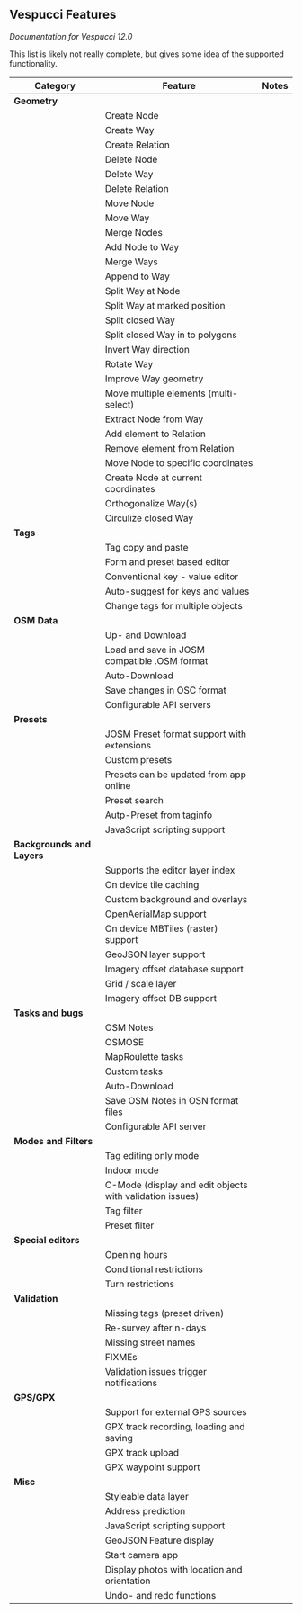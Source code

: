 ## Vespucci Features
_Documentation for Vespucci 12.0_

This list is likely not really complete, but gives some idea of the supported functionality.

Category             | Feature                     | Notes
---------------------|-----------------------------|----------------------------------------------------------------
__Geometry__ |                             |         
                     | Create Node                 |
                     | Create Way                  | 
                     | Create Relation             |
                     | Delete Node                 |
                     | Delete Way                  |
                     | Delete Relation             |
                     | Move Node                   |
                     | Move Way                    |
                     | Merge Nodes                 |
                     | Add Node to Way             |
                     | Merge Ways                  |
                     | Append to Way               |
                     | Split Way at Node           |
                     | Split Way at marked position |
                     | Split closed Way            |
                     | Split closed Way in to polygons |
                     | Invert Way direction        |
                     | Rotate Way                  |
                     | Improve Way geometry        |
                     | Move multiple elements (multi-select) |
                     | Extract Node from Way       |
                     | Add element to Relation     |
                     | Remove element from Relation |
                     | Move Node to specific coordinates |
                     | Create Node at current coordinates |
                     | Orthogonalize Way(s)        |
                     | Circulize closed Way        |
__Tags__     |                             |
                     | Tag copy and paste          |
                     | Form and preset based editor |
                     | Conventional key - value editor |
                     | Auto-suggest for keys and values |
                     | Change tags for multiple objects |
__OSM Data__ |                             |
                     | Up- and Download            |
                     | Load and save in JOSM compatible .OSM format |
                     | Auto-Download               |
                     | Save changes in OSC format  |
                     | Configurable API servers    |
__Presets__  |                             |
                     | JOSM Preset format support with extensions |
                     | Custom presets              |
                     | Presets can be updated from app online |
                     | Preset search               |
                     | Autp-Preset from taginfo    |
                     | JavaScript scripting support |
__Backgrounds and Layers__ |              |
                     | Supports the editor layer index |
                     | On device tile caching      | 
                     | Custom background and overlays |
                     | OpenAerialMap support       |
                     | On device MBTiles (raster) support  |
                     | GeoJSON layer support       |
                     | Imagery offset database support |
                     | Grid / scale layer          |
                     | Imagery offset DB support   |
__Tasks and bugs__ |                    |
                     | OSM Notes                   |
                     | OSMOSE                      |
                     | MapRoulette tasks           |
                     | Custom tasks                |
                     | Auto-Download               |
                     | Save OSM Notes in OSN format files |
                     | Configurable API server     |
__Modes and Filters__ |                    |
                     | Tag editing only mode        |
                     | Indoor mode                 |
                     | C-Mode (display and edit objects with validation issues) |
                     | Tag filter                  |
                     | Preset filter               |
__Special editors__ |                      |
                     | Opening hours               |
                     | Conditional restrictions    |
                     | Turn restrictions           |
__Validation__ |                           |
                     | Missing tags (preset driven) |
                     | Re-survey after n-days      |
                     | Missing street names        |
                     | FIXMEs                      |
                     | Validation issues trigger notifications | 
__GPS/GPX__  |                             |
                     | Support for external GPS sources |
                     | GPX track recording, loading and saving |
                     | GPX track upload            |
                     | GPX waypoint support        |  
__Misc__     |                             |
                     | Styleable data layer        |
                     | Address prediction          |
                     | JavaScript scripting support |
                     | GeoJSON Feature display     |
                     | Start camera app            |
                     | Display photos with location and orientation |
                     | Undo- and redo functions    |
                     
